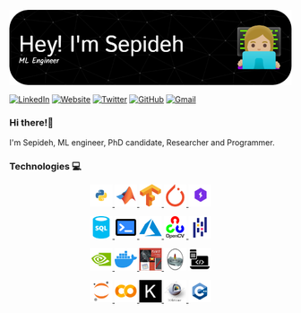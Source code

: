 
![Header](./github-header-image.png)


[![LinkedIn](https://img.shields.io/badge/LinkedIn-0077B5?style=for-the-badge&logo=linkedin&logoColor=white)](https://www.linkedin.com/in/sepidehkhakzadgharamaleki/)
[![Website](https://img.shields.io/badge/website-CCCCCC?style=for-the-badge&logo=About.me&logoColor=black)](https://users.encs.concordia.ca/~s_khakza/)
[![Twitter](https://img.shields.io/badge/Twitter-1DA1F2?style=for-the-badge&logo=twitter&logoColor=white)](https://twitter.com/sepideh_khakzad)
[![GitHub](https://img.shields.io/badge/GitHub-100000?style=for-the-badge&logo=github&logoColor=white)]([https://github.com/leviarista](https://twitter.com/sepideh_khakzad))
[![Gmail](https://img.shields.io/badge/Gmail-gray?style=for-the-badge&logo=gmail&logoColor=%23FFFFFF&labelColor=red)](mailto:SepidehKhakzad@gmail.com)


### Hi there!👋
I'm Sepideh, ML engineer, PhD candidate, Researcher and Programmer.

### Technologies 💻
<p align="center">
    <a href="https://www.python.org/"> <img
            src="python.svg"
            alt="Python" width="40" height="40" /> </a>
    <a href="https://www.mathworks.com/products/matlab.html" target="_blank"> <img
            src="Matlab.svg"
            alt="Matlab" width="40" height="40" /> </a>
    <a href="https://www.tensorflow.org/" target="_blank"> <img
            src="tf.svg"
            alt="tf" width="40" height="40" /> </a>
    <a href="https://pytorch.org/" target="_blank"> <img
            src="pytorch.svg" alt="pytorch"
            width="40" height="40" /> </a>
    <a href="https://lightning.ai/docs/pytorch/stable/" target="_blank"> <img
            src="light.png"
            alt="light" width="40" height="40" /> </a>
</p>
<p align="center">
    <a href="https://www.w3schools.com/sql/" target="_blank"> <img
            src="sql.svg"
            alt="sql" width="40" height="40" /> </a>
    <a href="https://www.shellscript.sh/" target="_blank"> <img
            src="shell.svg" alt="shell"
            width="40" height="40" /> </a>
    <a href="https://azure.microsoft.com/en-us" target="_blank"> <img
            src="azure.svg" alt="azure" width="40"
            height="40" /> </a>
    <a href="https://opencv.org/" target="_blank"> <img
            src="opencv.svg"
            alt="opencv" width="40" height="40" /> </a>
    <a href="https://pandas.pydata.org/" target="_blank"> <img
            src="pandas.svg"
            alt="pandas" width="40" height="40" /> </a>
</p>
<p align="center">
    <a href="https://developer.nvidia.com/cuda-toolkit" target="_blank"> <img
            src="cuda.svg" alt="cuda"
            width="40" height="40" /> </a>
    <a href="https://www.docker.com/" target="_blank"> <img
            src="docker.svg"
            alt="docker" width="40" height="40" /> </a>
    <a href="https://field-ii.dk/" target="_blank"> <img
            src="field-ii.jpeg" alt="field-ii"
            width="40" height="40" /> </a>
    <a href="https://www.k-wave.org/" target="_blank"> <img
            src="k-wave.jpeg" alt="k-wave" width="40"
            height="40" /></a>
    <a href="https://www.techtarget.com/searchapparchitecture/definition/object-oriented-programming-OOP#:~:text=Object%2Doriented%20programming%20(OOP)%20is%20a%20computer%20programming%20model,has%20unique%20attributes%20and%20behavior." target="_blank"> <img
            src="oop.png"
            alt="oop" width="40" height="40" /> </a>
</p>
<p align="center">
    <a href="https://jupyter.org/" target="_blank"> <img
            src="jupyter.svg"
            alt="jupyter" width="40" height="40" /> </a>
    <a href="https://colab.research.google.com/" target="_blank"> <img
            src="colab.svg"
            alt="colab" width="40" height="40" /> </a>
    <a href="https://keras.io/" target="_blank"> <img
            src="keras.svg" alt="keras" width="40" height="40" /> </a>
    <a href="https://www.slicer.org/" target="_blank"> <img
            src="slicer.jpeg" alt="mssql" width="40"
            height="40" /> </a>
    <a href="https://cplusplus.com/" target="_blank"> <img
            src="cplusplus.svg"
            alt="c++" width="40" height="40" /> </a>
</p>

<!--
**sepidehkhakzad/sepidehkhakzad** is a ✨ _special_ ✨ repository because its `README.md` (this file) appears on your GitHub profile.

Here are some ideas to get you started:

- 🔭 I’m currently working on ...
- 🌱 I’m currently learning ...
- 👯 I’m looking to collaborate on ...
- 🤔 I’m looking for help with ...
- 💬 Ask me about ...
- 📫 How to reach me: ...
- 😄 Pronouns: ...
- ⚡ Fun fact: ...
-->
